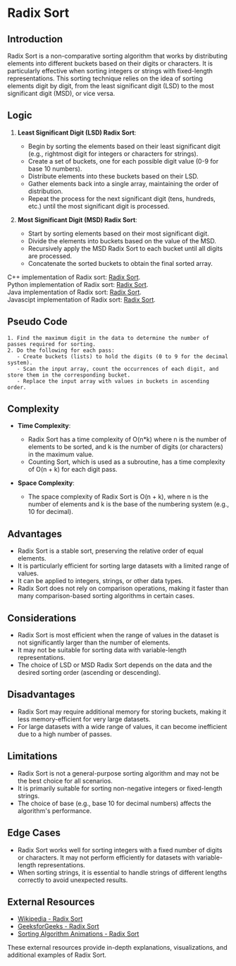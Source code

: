 # Radix Sort

## Introduction
Radix Sort is a non-comparative sorting algorithm that works by distributing elements into different buckets based on their digits or characters. It is particularly effective when sorting integers or strings with fixed-length representations. This sorting technique relies on the idea of sorting elements digit by digit, from the least significant digit (LSD) to the most significant digit (MSD), or vice versa.

## Logic
1. **Least Significant Digit (LSD) Radix Sort**:
   - Begin by sorting the elements based on their least significant digit (e.g., rightmost digit for integers or characters for strings).
   - Create a set of buckets, one for each possible digit value (0-9 for base 10 numbers).
   - Distribute elements into these buckets based on their LSD.
   - Gather elements back into a single array, maintaining the order of distribution.
   - Repeat the process for the next significant digit (tens, hundreds, etc.) until the most significant digit is processed.

2. **Most Significant Digit (MSD) Radix Sort**:
   - Start by sorting elements based on their most significant digit.
   - Divide the elements into buckets based on the value of the MSD.
   - Recursively apply the MSD Radix Sort to each bucket until all digits are processed.
   - Concatenate the sorted buckets to obtain the final sorted array.

C++ implementation of Radix sort: [Radix Sort](../CPP/RadixSort.cpp).  
Python implementation of Radix sort: [Radix Sort](../Python/RadixSort.py).  
Java implementation of Radix sort: [Radix Sort](../Java/RadixSort.java).  
Javascipt implementation of Radix sort: [Radix Sort](../Javascript/RadixSort.js).  

## Pseudo Code
```
1. Find the maximum digit in the data to determine the number of passes required for sorting.
2. Do the following for each pass:
   - Create buckets (lists) to hold the digits (0 to 9 for the decimal system).
   - Scan the input array, count the occurrences of each digit, and store them in the corresponding bucket.
   - Replace the input array with values in buckets in ascending order.
```

## Complexity
- **Time Complexity**:
    - Radix Sort has a time complexity of O(n*k) where n is the number of elements to be sorted, and k is the number of digits (or characters) in the maximum value.
    - Counting Sort, which is used as a subroutine, has a time complexity of O(n + k) for each digit pass.

- **Space Complexity**:
    - The space complexity of Radix Sort is O(n + k), where n is the number of elements and k is the base of the numbering system (e.g., 10 for decimal).

## Advantages
- Radix Sort is a stable sort, preserving the relative order of equal elements.
- It is particularly efficient for sorting large datasets with a limited range of values.
- It can be applied to integers, strings, or other data types.
- Radix Sort does not rely on comparison operations, making it faster than many comparison-based sorting algorithms in certain cases.

## Considerations
- Radix Sort is most efficient when the range of values in the dataset is not significantly larger than the number of elements.
- It may not be suitable for sorting data with variable-length representations.
- The choice of LSD or MSD Radix Sort depends on the data and the desired sorting order (ascending or descending).

## Disadvantages
- Radix Sort may require additional memory for storing buckets, making it less memory-efficient for very large datasets.
- For large datasets with a wide range of values, it can become inefficient due to a high number of passes.

## Limitations
- Radix Sort is not a general-purpose sorting algorithm and may not be the best choice for all scenarios.
- It is primarily suitable for sorting non-negative integers or fixed-length strings.
- The choice of base (e.g., base 10 for decimal numbers) affects the algorithm's performance.

## Edge Cases
- Radix Sort works well for sorting integers with a fixed number of digits or characters. It may not perform efficiently for datasets with variable-length representations.
- When sorting strings, it is essential to handle strings of different lengths correctly to avoid unexpected results.

## External Resources
- [Wikipedia - Radix Sort](https://en.wikipedia.org/wiki/Radix_sort)
- [GeeksforGeeks - Radix Sort](https://www.geeksforgeeks.org/radix-sort/)
- [Sorting Algorithm Animations - Radix Sort](https://www.cs.usfca.edu/~galles/visualization/RadixSort.html)

These external resources provide in-depth explanations, visualizations, and additional examples of Radix Sort.